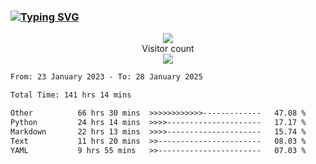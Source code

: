 ### <a href="https://git.io/typing-svg"><img src="https://readme-typing-svg.herokuapp.com?font=Fira+Code&pause=1000&width=435&lines=+Hi+%F0%9F%91%8B+There+is+Chenghow" alt="Typing SVG" /></a>
<p align="center"> 
  <img src="https://github-readme-stats.vercel.app/api?username=chenghow&show_icons=true"><br>
  Visitor count<br>
  <img src="https://profile-counter.glitch.me/chenghow/count.svg">
</p>

<!--START_SECTION:waka-->

```txt
From: 23 January 2023 - To: 28 January 2025

Total Time: 141 hrs 14 mins

Other          66 hrs 30 mins  >>>>>>>>>>>>-------------   47.08 %
Python         24 hrs 14 mins  >>>>---------------------   17.17 %
Markdown       22 hrs 13 mins  >>>>---------------------   15.74 %
Text           11 hrs 20 mins  >>-----------------------   08.03 %
YAML           9 hrs 55 mins   >>-----------------------   07.03 %
```

<!--END_SECTION:waka-->
